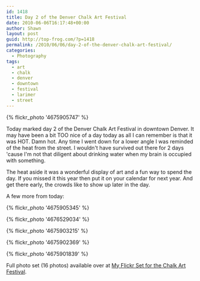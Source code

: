 ```yaml
---
id: 1418
title: Day 2 of the Denver Chalk Art Festival
date: 2010-06-06T16:17:48+00:00
author: Shawn
layout: post
guid: http://top-frog.com/?p=1418
permalink: /2010/06/06/day-2-of-the-denver-chalk-art-festival/
categories:
  - Photography
tags:
  - art
  - chalk
  - denver
  - downtown
  - festival
  - larimer
  - street
---
```

{% flickr_photo '4675905747' %}

Today marked day 2 of the Denver Chalk Art Festival in downtown Denver. It may have been a bit TOO nice of a day today as all I can remember is that it was HOT. Damn hot. Any time I went down for a lower angle I was reminded of the heat from the street. I wouldn't have survived out there for 2 days 'cause I'm not that diligent about drinking water when my brain is occupied with something. 

The heat aside it was a wonderful display of art and a fun way to spend the day. If you missed it this year then put it on your calendar for next year. And get there early, the crowds like to show up later in the day.

A few more from today:

{% flickr_photo '4675905345' %} 

{% flickr_photo '4676529034' %} 

{% flickr_photo '4675903215' %} 

{% flickr_photo '4675902369' %} 

{% flickr_photo '4675901839' %}

Full photo set (16 photos) available over at [My Flickr Set for the Chalk Art Festival](http://www.flickr.com/photos/tehgipster/sets/72157624218300652/).
